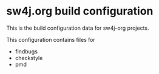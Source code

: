 # sw4j.org build configuration

This is the build configuration data for sw4j-org projects.

This configuration contains files for
* findbugs
* checkstyle
* pmd

